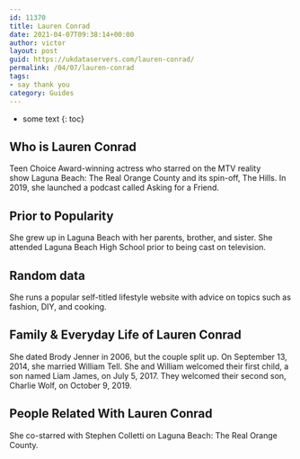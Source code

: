 ```yaml
---
id: 11370
title: Lauren Conrad
date: 2021-04-07T09:38:14+00:00
author: victor
layout: post
guid: https://ukdataservers.com/lauren-conrad/
permalink: /04/07/lauren-conrad
tags:
- say thank you
category: Guides
---
```


* some text
{: toc}


## Who is Lauren Conrad



Teen Choice Award-winning actress who starred on the MTV reality show Laguna Beach: The Real Orange County and its spin-off, The Hills. In 2019, she launched a podcast called Asking for a Friend.

                
                
                
## Prior to Popularity



She grew up in Laguna Beach with her parents, brother, and sister. She attended Laguna Beach High School prior to being cast on television.

                
                
                
## Random data



She runs a popular self-titled lifestyle website with advice on topics such as fashion, DIY, and cooking.

                
                
                
## Family & Everyday Life of Lauren Conrad



She dated Brody Jenner in 2006, but the couple split up. On September 13, 2014, she married William Tell. She and William welcomed their first child, a son named Liam James, on July 5, 2017. They welcomed their second son, Charlie Wolf, on October 9, 2019. 

                
                
                
## People Related With Lauren Conrad



She co-starred with Stephen Colletti on Laguna Beach: The Real Orange County.

                
              
            
          
          
          